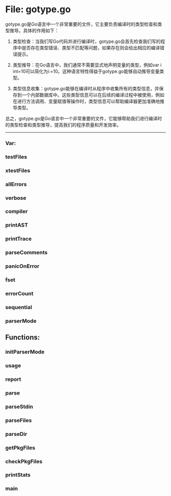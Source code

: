 # File: gotype.go

gotype.go是Go语言中一个非常重要的文件，它主要负责编译时的类型检查和类型推导。具体的作用如下：

1. 类型检查：当我们写Go代码并进行编译时，gotype.go会首先检查我们写的程序中是否存在类型错误、类型不匹配等问题，如果存在则会给出相应的编译错误提示。

2. 类型推导：在Go语言中，我们通常不需要显式地声明变量的类型，例如var i int=10可以简化为i:=10。这种语言特性得益于gotype.go能够自动推导变量类型。

3. 类型信息收集：gotype.go能够在编译时从程序中收集所有的类型信息，并保存到一个内部数据库中。这些类型信息可以在后续的编译过程中被使用，例如在进行方法调用、变量赋值等操作时，类型信息可以帮助编译器更加准确地推导类型。

总之，gotype.go是Go语言中一个非常重要的文件，它能够帮助我们进行编译时的类型检查和类型推导，提高我们的程序质量和开发效率。




---

### Var:

### testFiles





### xtestFiles





### allErrors





### verbose





### compiler





### printAST





### printTrace





### parseComments





### panicOnError





### fset





### errorCount





### sequential





### parserMode





## Functions:

### initParserMode





### usage





### report





### parse





### parseStdin





### parseFiles





### parseDir





### getPkgFiles





### checkPkgFiles





### printStats





### main





